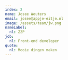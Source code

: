 ```yaml
---
index: 2
name: Josee Wouters
email: josee@appje-eitje.nl
image: /assets/team/jw.png
nameLabel:
  nl: ZZP
job:
  nl: Front-end developer
quote:
  nl: Mooie dingen maken
---
```

